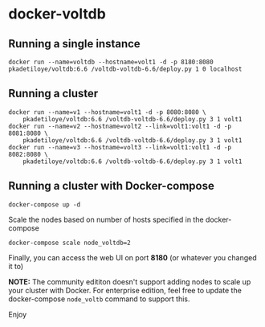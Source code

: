 # docker-voltdb


## Running a single instance

```
docker run --name=voltdb --hostname=volt1 -d -p 8180:8080 pkadetiloye/voltdb:6.6 /voltdb-voltdb-6.6/deploy.py 1 0 localhost
```


## Running a cluster

```
docker run --name=v1 --hostname=volt1 -d -p 8080:8080 \
    pkadetiloye/voltdb:6.6 /voltdb-voltdb-6.6/deploy.py 3 1 volt1
docker run --name=v2 --hostname=volt2 --link=volt1:volt1 -d -p 8081:8080 \
    pkadetiloye/voltdb:6.6 /voltdb-voltdb-6.6/deploy.py 3 1 volt1
docker run --name=v3 --hostname=volt3 --link=volt1:volt1 -d -p 8082:8080 \
    pkadetiloye/voltdb:6.6 /voltdb-voltdb-6.6/deploy.py 3 1 volt1
```


## Running a cluster with Docker-compose

```
docker-compose up -d

```

Scale the nodes based on number of hosts specified in the docker-compose

```
docker-compose scale node_voltdb=2
```

Finally, you can access the web UI on port **8180** (or whatever you changed it to)


**NOTE:** The community edititon doesn't support adding nodes to scale up your cluster with Docker.
For enterprise edition, feel free to update the docker-compose `node_voltb` command to support this.


Enjoy
